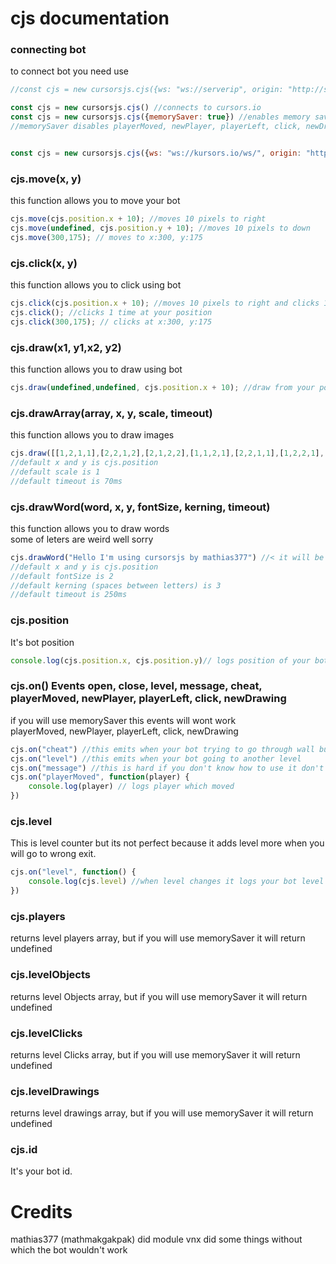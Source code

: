# cjs documentation
### connecting bot
to connect bot you need use  
```js
//const cjs = new cursorsjs.cjs({ws: "ws://serverip", origin: "http://site.name"}) //optionaly you can put agent to change ip

const cjs = new cursorsjs.cjs() //connects to cursors.io
const cjs = new cursorsjs.cjs({memorySaver: true}) //enables memory saver good for making bots
//memorySaver disables playerMoved, newPlayer, playerLeft, click, newDrawing and variables like cjs.levelDrawings, cjs.players, cjs.levelClicks


const cjs = new cursorsjs.cjs({ws: "ws://kursors.io/ws/", origin: "http://kursors.io"}) //connects to kursors.io
```

### cjs.move(x, y)
this function allows you to move your bot  
```js
cjs.move(cjs.position.x + 10); //moves 10 pixels to right
cjs.move(undefined, cjs.position.y + 10); //moves 10 pixels to down
cjs.move(300,175); // moves to x:300, y:175
```

### cjs.click(x, y)
this function allows you to click using bot  
```js
cjs.click(cjs.position.x + 10); //moves 10 pixels to right and clicks 1 time
cjs.click(); //clicks 1 time at your position
cjs.click(300,175); // clicks at x:300, y:175
```

### cjs.draw(x1, y1,x2, y2)
this function allows you to draw using bot  
```js
cjs.draw(undefined,undefined, cjs.position.x + 10); //draw from your position to your position x + 10 pixels
```

### cjs.drawArray(array, x, y, scale, timeout)
this function allows you to draw images  
```js
cjs.draw([[1,2,1,1],[2,2,1,2],[2,1,2,2],[1,1,2,1],[2,2,1,1],[1,2,2,1],[2,4,1,4],[2,5,2,4],[1,5,2,5],[1,4,1,5],[2,5,1,4],[1,5,2,4],[3,5,3,1],[4,5,3,5],[5,4,4,5],[5,3,5,4],[5,2,5,3],[4,1,5,2],[3,1,4,1]]) //draws smile on your position
//default x and y is cjs.position
//default scale is 1
//default timeout is 70ms
```

### cjs.drawWord(word, x, y, fontSize, kerning, timeout)
this function allows you to draw words  
some of leters are weird well sorry  
```js
cjs.drawWord("Hello I'm using cursorsjs by mathias377") //< it will be drawed
//default x and y is cjs.position
//default fontSize is 2
//default kerning (spaces between letters) is 3
//default timeout is 250ms
```
### cjs.position
It's bot position  
```js
console.log(cjs.position.x, cjs.position.y)// logs position of your bot
```

### cjs.on() Events open, close, level, message, cheat, playerMoved, newPlayer, playerLeft, click, newDrawing   
if you will use memorySaver this events will wont work  
playerMoved, newPlayer, playerLeft, click, newDrawing  

```js
cjs.on("cheat") //this emits when your bot trying to go through wall but anticheat see that
cjs.on("level") //this emits when your bot going to another level
cjs.on("message") //this is hard if you don't know how to use it don't use it
cjs.on("playerMoved", function(player) {
	console.log(player) // logs player which moved
})
```

### cjs.level
This is level counter but its not perfect because it adds level more when you will go to wrong exit.  
```js
cjs.on("level", function() {
	console.log(cjs.level) //when level changes it logs your bot level
})
```

### cjs.players
returns level players array, but if you will use memorySaver it will return undefined  

### cjs.levelObjects
returns level Objects array, but if you will use memorySaver it will return undefined

### cjs.levelClicks
returns level Clicks array, but if you will use memorySaver it will return undefined

### cjs.levelDrawings
returns level drawings array, but if you will use memorySaver it will return undefined

### cjs.id
It's your bot id.  

# Credits
mathias377 (mathmakgakpak) did module
vnx did some things without which the bot wouldn't work
